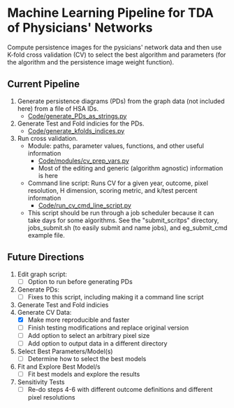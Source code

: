 # Machine Learning Pipeline for TDA of Physicians' Networks

Compute persistence images for the pysicians' network data and then use K-fold cross validation (CV) to select the best algorithm and parameters (for the algorithm and the persistence image weight function).

## Current Pipeline
1. Generate persistence diagrams (PDs) from the graph data (not included here) from a file of HSA IDs.
    - [Code/generate_PDs_as_strings.py][1]
2. Generate Test and Fold indicies for the PDs.
    - [Code/generate_kfolds_indices.py][2]
3. Run cross validation.
   - Module: paths, parameter values, functions, and other useful information
      - [Code/modules/cv_prep_vars.py][3]
      - Most of the editing and generic (algorithm agnostic) information is here
    - Command line script: Runs CV for a given year, outcome, pixel resolution, H dimension, scoring metric, and k/test percent information
      - [Code/run_cv_cmd_line_script.py][4]
    - This script should be run through a job scheduler because it can take days for some algorithms. See the "submit_scritps" directory, jobs_submit.sh (to easily submit and name jobs), and eg_submit_cmd example file.

## Future Directions
1. Edit graph script:
   - [ ] Option to run before generating PDs
2. Generate PDs:
   - [ ] Fixes to this script, including making it a command line script
3. Generate Test and Fold indicies
4. Generate CV Data:
   - [X] Make more reproducible and faster
   - [ ] Finish testing modifications and replace original version
   - [ ] Add option to select an arbitrary pixel size
   - [ ] Add option to output data in a different directory
5. Select Best Parameters/Model(s)
   - [ ] Determine how to select the best models
6. Fit and Explore Best Model/s
   - [ ] Fit best models and explore the results
7. Sensitivity Tests
   - [ ] Re-do steps 4-6 with different outcome definitions and different pixel resolutions

[1]: https://github.com/rfunklab/ML_physicians_network/blob/master/Code/generate_PDs_as_strings.py
[2]: https://github.com/rfunklab/ML_physicians_network/blob/master/Code/generate_kfolds_indices.py
[3]: https://github.com/rfunklab/ML_physicians_network/blob/master/Code/modules/cv_prep_vars.py
[4]: https://github.com/rfunklab/ML_physicians_network/blob/master/Code/run_cv_cmd_line_script.py
